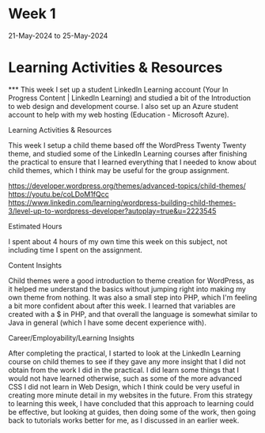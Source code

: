# Week 1
21-May-2024 to 25-May-2024


# Learning Activities & Resources 

*** This week I set up a student LinkedIn Learning account (Your In Progress Content | LinkedIn Learning) and studied a bit of the Introduction to web design and development course. I also set up an Azure student account to help with my web hosting (Education - Microsoft Azure). 

Learning Activities & Resources 

This week I setup a child theme based off the WordPress Twenty Twenty theme, and studied some of the LinkedIn Learning courses after finishing the practical to ensure that I learned everything that I needed to know about child themes, which I think may be useful for the group assignment. 

https://developer.wordpress.org/themes/advanced-topics/child-themes/ 
https://youtu.be/coLDoM1fQcc 
https://www.linkedin.com/learning/wordpress-building-child-themes-3/level-up-to-wordpress-developer?autoplay=true&u=2223545 

Estimated Hours 

I spent about 4 hours of my own time this week on this subject, not including time I spent on the assignment. 

Content Insights 

Child themes were a good introduction to theme creation for WordPress, as it helped me understand the basics without jumping right into making my own theme from nothing. It was also a small step into PHP, which I'm feeling a bit more confident about after this week. I learned that variables are created with a $ in PHP, and that overall the language is somewhat similar to Java in general (which I have some decent experience with). 

Career/Employability/Learning Insights 

After completing the practical, I started to look at the LinkedIn Learning course on child themes to see if they gave any more insight that I did not obtain from the work I did in the practical. I did learn some things that I would not have learned otherwise, such as some of the more advanced CSS I did not learn in Web Design, which I think could be very useful in creating more minute detail in my websites in the future. From this strategy to learning this week, I have concluded that this approach to learning could be effective, but looking at guides, then doing some of the work, then going back to tutorials works better for me, as I discussed in an earlier week. 

